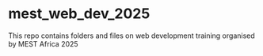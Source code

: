 # mest_web_dev_2025
This repo contains folders and files on web development training organised by MEST Africa 2025
